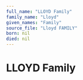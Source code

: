 ```yaml
---
full_name: "LLOYD Family"
family_name: "Lloyd"
given_names: "Family"
source_file: "Lloyd FAMILY"
born: nil
died: nil
---
```

# LLOYD Family

